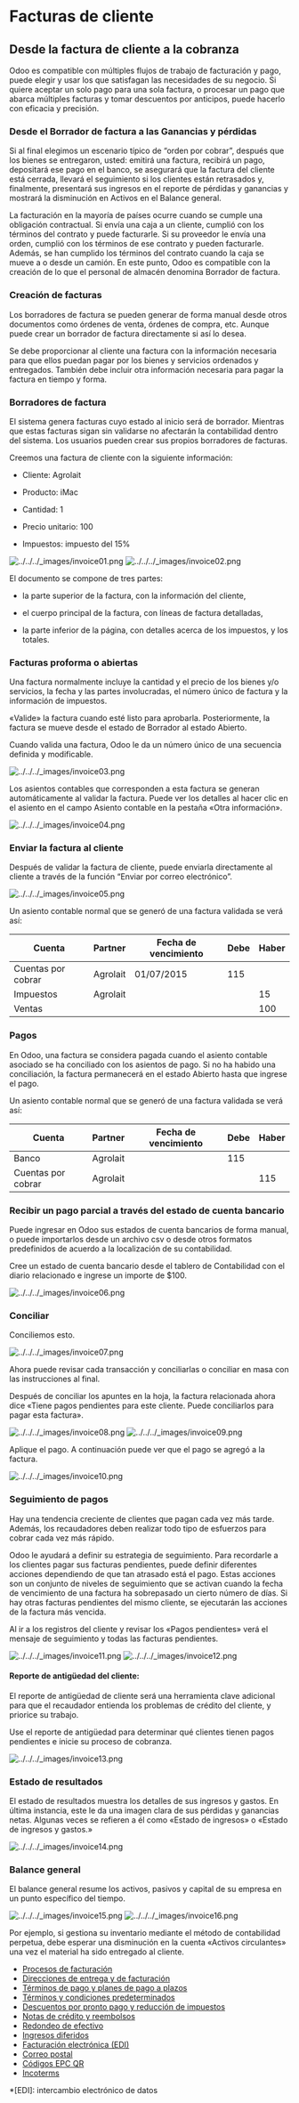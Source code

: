 # Facturas de cliente

## Desde la factura de cliente a la cobranza

Odoo es compatible con múltiples flujos de trabajo de facturación y pago,
puede elegir y usar los que satisfagan las necesidades de su negocio. Si
quiere aceptar un solo pago para una sola factura, o procesar un pago que
abarca múltiples facturas y tomar descuentos por anticipos, puede hacerlo con
eficacia y precisión.

### Desde el Borrador de factura a las Ganancias y pérdidas

Si al final elegimos un escenario típico de “orden por cobrar”, después que
los bienes se entregaron, usted: emitirá una factura, recibirá un pago,
depositará ese pago en el banco, se asegurará que la factura del cliente está
cerrada, llevará el seguimiento si los clientes están retrasados y,
finalmente, presentará sus ingresos en el reporte de pérdidas y ganancias y
mostrará la disminución en Activos en el Balance general.

La facturación en la mayoría de países ocurre cuando se cumple una obligación
contractual. Si envía una caja a un cliente, cumplió con los términos del
contrato y puede facturarle. Si su proveedor le envía una orden, cumplió con
los términos de ese contrato y pueden facturarle. Además, se han cumplido los
términos del contrato cuando la caja se mueve a o desde un camión. En este
punto, Odoo es compatible con la creación de lo que el personal de almacén
denomina Borrador de factura.

### Creación de facturas

Los borradores de factura se pueden generar de forma manual desde otros
documentos como órdenes de venta, órdenes de compra, etc. Aunque puede crear
un borrador de factura directamente si así lo desea.

Se debe proporcionar al cliente una factura con la información necesaria para
que ellos puedan pagar por los bienes y servicios ordenados y entregados.
También debe incluir otra información necesaria para pagar la factura en
tiempo y forma.

### Borradores de factura

El sistema genera facturas cuyo estado al inicio será de borrador. Mientras
que estas facturas sigan sin validarse no afectarán la contabilidad dentro del
sistema. Los usuarios pueden crear sus propios borradores de facturas.

Creemos una factura de cliente con la siguiente información:

  * Cliente: Agrolait

  * Producto: iMac

  * Cantidad: 1

  * Precio unitario: 100

  * Impuestos: impuesto del 15%

![../../../_images/invoice01.png](../../../_images/invoice01.png)
![../../../_images/invoice02.png](../../../_images/invoice02.png)

El documento se compone de tres partes:

  * la parte superior de la factura, con la información del cliente,

  * el cuerpo principal de la factura, con líneas de factura detalladas,

  * la parte inferior de la página, con detalles acerca de los impuestos, y los totales.

### Facturas proforma o abiertas

Una factura normalmente incluye la cantidad y el precio de los bienes y/o
servicios, la fecha y las partes involucradas, el número único de factura y la
información de impuestos.

«Valide» la factura cuando esté listo para aprobarla. Posteriormente, la
factura se mueve desde el estado de Borrador al estado Abierto.

Cuando valida una factura, Odoo le da un número único de una secuencia
definida y modificable.

![../../../_images/invoice03.png](../../../_images/invoice03.png)

Los asientos contables que corresponden a esta factura se generan
automáticamente al validar la factura. Puede ver los detalles al hacer clic en
el asiento en el campo Asiento contable en la pestaña «Otra información».

![../../../_images/invoice04.png](../../../_images/invoice04.png)

### Enviar la factura al cliente

Después de validar la factura de cliente, puede enviarla directamente al
cliente a través de la función “Enviar por correo electrónico”.

![../../../_images/invoice05.png](../../../_images/invoice05.png)

Un asiento contable normal que se generó de una factura validada se verá así:

**Cuenta** | **Partner** | **Fecha de vencimiento** | **Debe** | **Haber**  
---|---|---|---|---  
Cuentas por cobrar | Agrolait | 01/07/2015 | 115 |   
Impuestos | Agrolait |  |  | 15  
Ventas |  |  |  | 100  
  
### Pagos

En Odoo, una factura se considera pagada cuando el asiento contable asociado
se ha conciliado con los asientos de pago. Si no ha habido una conciliación,
la factura permanecerá en el estado Abierto hasta que ingrese el pago.

Un asiento contable normal que se generó de una factura validada se verá así:

**Cuenta** | **Partner** | **Fecha de vencimiento** | **Debe** | **Haber**  
---|---|---|---|---  
Banco | Agrolait |  | 115 |   
Cuentas por cobrar | Agrolait |  |  | 115  
  
### Recibir un pago parcial a través del estado de cuenta bancario

Puede ingresar en Odoo sus estados de cuenta bancarios de forma manual, o
puede importarlos desde un archivo csv o desde otros formatos predefinidos de
acuerdo a la localización de su contabilidad.

Cree un estado de cuenta bancario desde el tablero de Contabilidad con el
diario relacionado e ingrese un importe de $100.

![../../../_images/invoice06.png](../../../_images/invoice06.png)

### Conciliar

Conciliemos esto.

![../../../_images/invoice07.png](../../../_images/invoice07.png)

Ahora puede revisar cada transacción y conciliarlas o conciliar en masa con
las instrucciones al final.

Después de conciliar los apuntes en la hoja, la factura relacionada ahora dice
«Tiene pagos pendientes para este cliente. Puede conciliarlos para pagar esta
factura».

![../../../_images/invoice08.png](../../../_images/invoice08.png)
![../../../_images/invoice09.png](../../../_images/invoice09.png)

Aplique el pago. A continuación puede ver que el pago se agregó a la factura.

![../../../_images/invoice10.png](../../../_images/invoice10.png)

### Seguimiento de pagos

Hay una tendencia creciente de clientes que pagan cada vez más tarde. Además,
los recaudadores deben realizar todo tipo de esfuerzos para cobrar cada vez
más rápido.

Odoo le ayudará a definir su estrategia de seguimiento. Para recordarle a los
clientes pagar sus facturas pendientes, puede definir diferentes acciones
dependiendo de que tan atrasado está el pago. Estas acciones son un conjunto
de niveles de seguimiento que se activan cuando la fecha de vencimiento de una
factura ha sobrepasado un cierto número de días. Si hay otras facturas
pendientes del mismo cliente, se ejecutarán las acciones de la factura más
vencida.

Al ir a los registros del cliente y revisar los «Pagos pendientes» verá el
mensaje de seguimiento y todas las facturas pendientes.

![../../../_images/invoice11.png](../../../_images/invoice11.png)
![../../../_images/invoice12.png](../../../_images/invoice12.png)

#### Reporte de antigüedad del cliente:

El reporte de antigüedad de cliente será una herramienta clave adicional para
que el recaudador entienda los problemas de crédito del cliente, y priorice su
trabajo.

Use el reporte de antigüedad para determinar qué clientes tienen pagos
pendientes e inicie su proceso de cobranza.

![../../../_images/invoice13.png](../../../_images/invoice13.png)

### Estado de resultados

El estado de resultados muestra los detalles de sus ingresos y gastos. En
última instancia, este le da una imagen clara de sus pérdidas y ganancias
netas. Algunas veces se refieren a él como «Estado de ingresos» o «Estado de
ingresos y gastos.»

![../../../_images/invoice14.png](../../../_images/invoice14.png)

### Balance general

El balance general resume los activos, pasivos y capital de su empresa en un
punto específico del tiempo.

![../../../_images/invoice15.png](../../../_images/invoice15.png)
![../../../_images/invoice16.png](../../../_images/invoice16.png)

Por ejemplo, si gestiona su inventario mediante el método de contabilidad
perpetua, debe esperar una disminución en la cuenta «Activos circulantes» una
vez el material ha sido entregado al cliente.

  * [Procesos de facturación](customer_invoices/overview.html)
  * [Direcciones de entrega y de facturación](customer_invoices/customer_addresses.html)
  * [Términos de pago y planes de pago a plazos](customer_invoices/payment_terms.html)
  * [Términos y condiciones predeterminados](customer_invoices/terms_conditions.html)
  * [Descuentos por pronto pago y reducción de impuestos](customer_invoices/cash_discounts.html)
  * [Notas de crédito y reembolsos](customer_invoices/credit_notes.html)
  * [Redondeo de efectivo](customer_invoices/cash_rounding.html)
  * [Ingresos diferidos](customer_invoices/deferred_revenues.html)
  * [Facturación electrónica (EDI)](customer_invoices/electronic_invoicing.html)
  * [Correo postal](customer_invoices/snailmail.html)
  * [Códigos EPC QR](customer_invoices/epc_qr_code.html)
  * [Incoterms](customer_invoices/incoterms.html)

  *[EDI]: intercambio electrónico de datos

